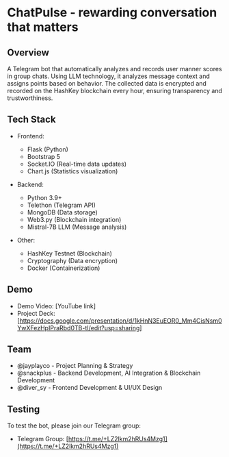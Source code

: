 # ChatPulse - rewarding conversation that matters

## Overview
A Telegram bot that automatically analyzes and records user manner scores in group chats. Using LLM technology, it analyzes message context and assigns points based on behavior. The collected data is encrypted and recorded on the HashKey blockchain every hour, ensuring transparency and trustworthiness.

## Tech Stack
- Frontend: 
  - Flask (Python)
  - Bootstrap 5
  - Socket.IO (Real-time data updates)
  - Chart.js (Statistics visualization)

- Backend:
  - Python 3.9+
  - Telethon (Telegram API)
  - MongoDB (Data storage)
  - Web3.py (Blockchain integration)
  - Mistral-7B LLM (Message analysis)

- Other:
  - HashKey Testnet (Blockchain)
  - Cryptography (Data encryption)
  - Docker (Containerization)

## Demo
- Demo Video: [YouTube link]
- Project Deck: [https://docs.google.com/presentation/d/1kHnN3EuEOR0_Mm4CisNsm0YwXFezHpIPraRbd0TB-tI/edit?usp=sharing]

## Team
- @jayplayco - Project Planning & Strategy
- @snackplus - Backend Development, AI Integration & Blockchain Development
- @diver_sy - Frontend Development & UI/UX Design

## Testing
To test the bot, please join our Telegram group:
- Telegram Group: [https://t.me/+LZ2lkm2hRUs4Mzg1](https://t.me/+LZ2lkm2hRUs4Mzg1) 